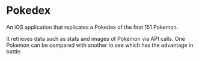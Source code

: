 # Pokedex
An iOS application that replicates a Pokedex of the first 151 Pokemon. 

It retrieves data such as stats and images of Pokemon via API calls.
One Pokemon can be compared with another to see which has the advantage in battle.
